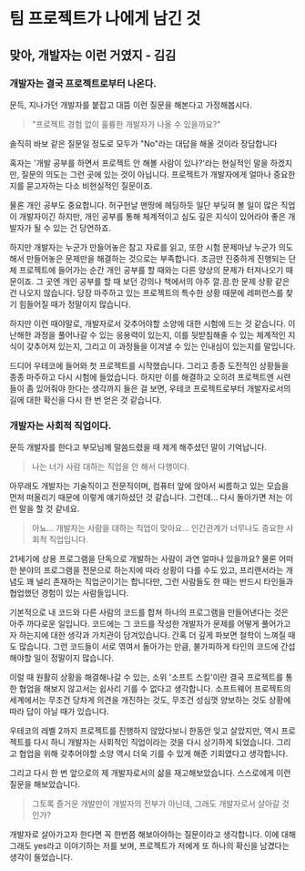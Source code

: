 # 팀 프로젝트가 나에게 남긴 것

## 맞아, 개발자는 이런 거였지 - 김김

### 개발자는 결국 프로젝트로부터 나온다.

문득, 지나가던 개발자를 붙잡고 대뜸 이런 질문을 해본다고 가정해봅시다. 

> "프로젝트 경험 없이 훌륭한 개발자가 나올 수 있을까요?"

 솔직히 바보 같은 질문일 정도로 모두가 "No"라는 대답을 해올 것이라 장담합니다

혹자는 '개발 공부를 하면서 프로젝트 안 해볼 사람이 있나?'라는 현실적인 말을 하겠지만, 질문의 의도는 그런 곳에 있는 것이 아닙니다. 프로젝트가 개발자에게 얼마나 중요한지를 묻고자하는 다소 비현실적인 질문이죠.

물론 개인 공부도 중요합니다. 허구헌날 맨땅에 헤딩하듯 일단 부딪혀 볼 일이 많은 직업이 개발자이긴 하지만, 개인 공부를 통해 체계적이고 심도 깊은 지식이 있어라야 좋은 개발자가 될 수 있는 건 당연하죠.

하지만 개발자는 누군가 만들어놓은 참고 자료를 읽고, 또한 시험 문제마냥 누군가 의도해서 만들어놓은 문제만을 해결하는 것으로는 부족합니다. 조금만 진중하게 진행되는 단체 프로젝트에 들어가는 순간 개인 공부를 할 때와는 다른 양상의 문제가 터져나오기 때문이죠. 그 곳엔 개인 공부를 할 때 보던 강의나 책에서의 아주 깔.끔.한 문제 상황 같은 건 나오지 않습니다. 당장 마주하고 있는 프로젝트의 특수한 상황 때문에 레퍼런스를 찾기 힘들어질 때가 정말이지 많습니다.

하지만 이런 때야말로, 개발자로서 갖추어야할 소양에 대한 시험에 드는 것 같습니다. 이 난해한 과정을 풀어나갈 수 있는 응용력이 있는지, 이를 뒷받침해줄 수 있는 체계적인 지식이 갖추어져 있는지, 그리고 이 과정들을 이겨낼 수 있는 인내심이 있는지를 말입니다.

드디어 우테코에 들어와 첫 프로젝트를 시작했습니다. 그리고 종종 도전적인 상황들을 종종 마주하고 다시 시험에 들었습니다. 하지만 이를 해결하고 오히려 프로젝트엔 시련들이 좀 있어줘야 한다는 생각까지 들은 걸 보면, 우테코 프로젝트로부터 개발자로서의 길에 대한 확신을 다시 한 번 얻은 것 같습니다.

### 개발자는 사회적 직업이다.

문득 개발자를 한다고 부모님께 말씀드렸을 때 제게 해주셨던 말이 기억납니다.
> 나는 너가 사람 대하는 직업을 안 해서 다행이다.

아무래도 개발자는 기술직이고 전문직이며, 컴퓨터 앞에 앉아서 씨름하고 있는 모습을 먼저 떠올리기 때문에 이렇게 얘기하셨던 것 같습니다. 그런데... 다시 돌아가면 저는 이런 말을 할 것 같네요.
> 아뇨... 개발자는 사람을 대하는 직업이 맞아요... 인간관계가 너무나도 중요한 사회적 직업입니다.

21세기에 상용 프로그램을 단독으로 개발하는 사람이 과연 얼마나 있을까요? 물론 어떠한 분야의 프로그램을 전문으로 하는지에 따라 상황이 다를 수도 있고, 프리랜서라는 개념도 꽤 널리 존재하는 직업군이기는 합니다만, 그런 사람들도 한 때는 반드시 타인들과 협업했던 경험이 있는 사람들입니다.

기본적으로 내 코드와 다른 사람의 코드를 합쳐 하나의 프로그램을 만들어낸다는 것은 아주 까다로운 일입니다. 코드에는 그 코드를 작성한 개발자가 문제를 어떻게 풀어가고자 하는지에 대한 생각과 가치관이 담겨있습니다. 간혹 더 깊게 파보면 철학이 느껴질 때도 많습니다. 그런 코드들이 서로 엮여서 돌아가는 만큼, 불가피하게 타인의 코드에 간섭해야할 일이 정말이지 많습니다.

이럴 때 원활히 상황을 해결해나갈 수 있는, 소위 '소프트 스킬'이란 결국 프로젝트를 통한 협업을 해보지 않고서는 쉽사리 기를 수 없다고 생각합니다. 소프트웨어 프로젝트의 세계에서는 무조건 당차게 의견을 개진하는 것도, 무조건 성심껏 양보하는 것도 상황에 따라 답이 아닐 때가 있습니다.

우테코의 레벨 2까지 프로젝트를 진행하지 않았다보니 한동안 잊고 살았지만, 역시 프로젝트를 다시 하니 개발자는 사회적인 직업이라는 것을 다시 상기하게 되었습니다. 그리고 협업을 위해 갖추어야할 소양 역시 더욱 기를 수 있게 해준 기회였다고 생각합니다.

그리고 다시 한 번 앞으로의 제 개발자로서의 삶을 재고해보았습니다. 스스로에게 이런 질문을 해보았습니다.
> 그토록 즐거운 개발만이 개발자의 전부가 아닌데, 그래도 개발자로서 살아갈 것인가?

개발자로 살아가고자 한다면 꼭 한번쯤 해보아야하는 질문이라고 생각합니다. 이에 대해 그래도 yes라고 이야기하는 저를 보며, 프로젝트가 저에게 또 하나의 확신을 남겼다는 생각이 들었습니다.